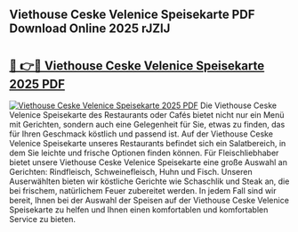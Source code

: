 ## Viethouse Ceske Velenice Speisekarte PDF Download Online 2025 rJZlJ

# <h2><a href="http://gc6j612.nevu.top/?p=Viethouse+Ceske+Velenice+Speisekarte">🔗 👉🔴 Viethouse Ceske Velenice Speisekarte 2025 PDF</a></h2>

[![Viethouse Ceske Velenice Speisekarte 2025 PDF](https://i.imgur.com/dBaPXMq.png)](http://gc6j612.nevu.top/?p=Viethouse+Ceske+Velenice+Speisekarte)
Die Viethouse Ceske Velenice Speisekarte des Restaurants oder Cafés bietet nicht nur ein Menü mit Gerichten, sondern auch eine Gelegenheit für Sie, etwas zu finden, das für Ihren Geschmack köstlich und passend ist. Auf der Viethouse Ceske Velenice Speisekarte unseres Restaurants befindet sich ein Salatbereich, in dem Sie leichte und frische Optionen finden können. Für Fleischliebhaber bietet unsere Viethouse Ceske Velenice Speisekarte eine große Auswahl an Gerichten: Rindfleisch, Schweinefleisch, Huhn und Fisch. Unseren Auserwählten bieten wir köstliche Gerichte wie Schaschlik und Steak an, die bei frischem, natürlichem Feuer zubereitet werden. In jedem Fall sind wir bereit, Ihnen bei der Auswahl der Speisen auf der Viethouse Ceske Velenice Speisekarte zu helfen und Ihnen einen komfortablen und komfortablen Service zu bieten.

